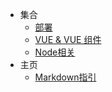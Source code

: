 * 集合
  * [ 部署 ](/docker.md)
  * [ VUE & VUE 组件 ](/vue.md)
  * [ Node相关 ](/node.md)
* 主页
  * [ Markdown指引 ](/guide.md)
